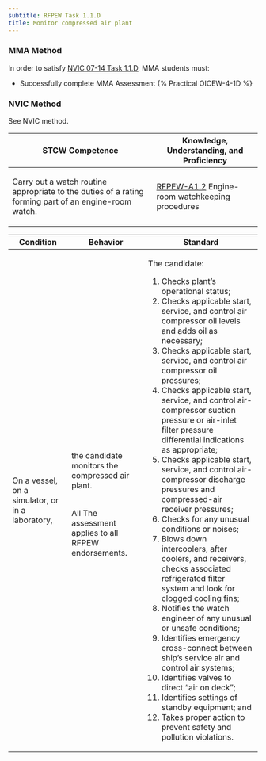```yaml
---
subtitle: RFPEW Task 1.1.D 
title: Monitor compressed air plant
---
```



### MMA Method

In order to satisfy  [NVIC 07-14  Task  1.1.D](/stcw23/assets/images/nvic-07-14.pdf), MMA students must:

* Successfully complete MMA Assessment {% Practical OICEW-4-1D %}


### NVIC Method

<a onclick="togglevisibility('nvic_methods')" >See NVIC method.</a>

<div id='nvic_methods' class='hide'>

<table>
<thead>
<tr>
<th class='forty'> STCW Competence </th>
<th class='sixty'> Knowledge, Understanding, and Proficiency </th>
</tr>
</thead>




<tbody>
<tr><td markdown='1'>

Carry out a watch routine appropriate to the duties of a rating forming part of an engine-room watch.

</td><td markdown='1'>

[RFPEW-A1.2](../../tables/34.html#RFPEW-A1.2) Engine-room watchkeeping procedures

</td></tr>


</tbody>
</table>


<table>
<thead>
<tr><th class='twenty'>  Condition </th><th class='twenty'> Behavior </th><th  class='sixty'>Standard </th></tr>
</thead>
<tbody >



<tr><td markdown='1'>

On a vessel, on a simulator, or in a laboratory,

</td><td markdown='1'>

the candidate monitors the compressed air plant.

<br>

<div class="tooltip">All
<span class="tooltiptext">
The assessment applies to all RFPEW endorsements.
</span>
</div>


</td><td markdown='1'>

The candidate:

1. Checks plant’s operational status;
2. Checks applicable start, service, and control air compressor oil levels and adds oil as necessary;
3. Checks applicable start, service, and control air compressor oil pressures;
4. Checks applicable start, service, and control air-compressor suction pressure or air-inlet filter pressure differential indications as appropriate;
5. Checks applicable start, service, and control air-compressor discharge pressures and compressed-air receiver pressures;
6. Checks for any unusual conditions or noises;
7. Blows down intercoolers, after coolers, and receivers, checks associated refrigerated filter system and look for clogged cooling fins;
8. Notifies the watch engineer of any unusual or unsafe conditions;
9. Identifies emergency cross-connect between ship’s service air and control air systems;
10. Identifies valves to direct “air on deck”;
11. Identifies settings of standby equipment; and
12. Takes proper action to prevent safety and pollution violations.

</td></tr>
</tbody>
</table>
</div>
